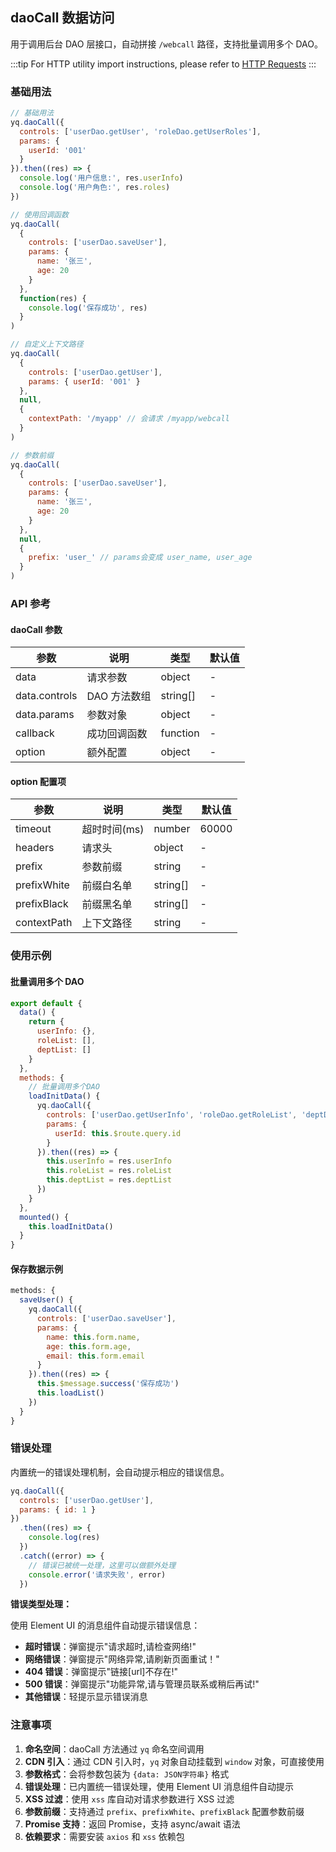 ## daoCall 数据访问

用于调用后台 DAO 层接口，自动拼接 `/webcall` 路径，支持批量调用多个 DAO。

:::tip
For HTTP utility import instructions, please refer to [HTTP Requests](#/es/util/util-http#import)
:::

### 基础用法

```javascript
// 基础用法
yq.daoCall({
  controls: ['userDao.getUser', 'roleDao.getUserRoles'],
  params: {
    userId: '001'
  }
}).then((res) => {
  console.log('用户信息:', res.userInfo)
  console.log('用户角色:', res.roles)
})

// 使用回调函数
yq.daoCall(
  {
    controls: ['userDao.saveUser'],
    params: {
      name: '张三',
      age: 20
    }
  },
  function(res) {
    console.log('保存成功', res)
  }
)

// 自定义上下文路径
yq.daoCall(
  {
    controls: ['userDao.getUser'],
    params: { userId: '001' }
  },
  null,
  {
    contextPath: '/myapp' // 会请求 /myapp/webcall
  }
)

// 参数前缀
yq.daoCall(
  {
    controls: ['userDao.saveUser'],
    params: {
      name: '张三',
      age: 20
    }
  },
  null,
  {
    prefix: 'user_' // params会变成 user_name, user_age
  }
)
```

### API 参考

#### daoCall 参数

| 参数          | 说明         | 类型     | 默认值 |
| ------------- | ------------ | -------- | ------ |
| data          | 请求参数     | object   | -      |
| data.controls | DAO 方法数组 | string[] | -      |
| data.params   | 参数对象     | object   | -      |
| callback      | 成功回调函数 | function | -      |
| option        | 额外配置     | object   | -      |

#### option 配置项

| 参数        | 说明         | 类型     | 默认值 |
| ----------- | ------------ | -------- | ------ |
| timeout     | 超时时间(ms) | number   | 60000  |
| headers     | 请求头       | object   | -      |
| prefix      | 参数前缀     | string   | -      |
| prefixWhite | 前缀白名单   | string[] | -      |
| prefixBlack | 前缀黑名单   | string[] | -      |
| contextPath | 上下文路径   | string   | -      |

### 使用示例

#### 批量调用多个 DAO

```javascript
export default {
  data() {
    return {
      userInfo: {},
      roleList: [],
      deptList: []
    }
  },
  methods: {
    // 批量调用多个DAO
    loadInitData() {
      yq.daoCall({
        controls: ['userDao.getUserInfo', 'roleDao.getRoleList', 'deptDao.getDeptList'],
        params: {
          userId: this.$route.query.id
        }
      }).then((res) => {
        this.userInfo = res.userInfo
        this.roleList = res.roleList
        this.deptList = res.deptList
      })
    }
  },
  mounted() {
    this.loadInitData()
  }
}
```

#### 保存数据示例

```javascript
methods: {
  saveUser() {
    yq.daoCall({
      controls: ['userDao.saveUser'],
      params: {
        name: this.form.name,
        age: this.form.age,
        email: this.form.email
      }
    }).then((res) => {
      this.$message.success('保存成功')
      this.loadList()
    })
  }
}
```

### 错误处理

内置统一的错误处理机制，会自动提示相应的错误信息。

```javascript
yq.daoCall({
  controls: ['userDao.getUser'],
  params: { id: 1 }
})
  .then((res) => {
    console.log(res)
  })
  .catch((error) => {
    // 错误已被统一处理，这里可以做额外处理
    console.error('请求失败', error)
  })
```

**错误类型处理：**

使用 Element UI 的消息组件自动提示错误信息：

- **超时错误**：弹窗提示"请求超时,请检查网络!"
- **网络错误**：弹窗提示"网络异常,请刷新页面重试！"
- **404 错误**：弹窗提示"链接[url]不存在!"
- **500 错误**：弹窗提示"功能异常,请与管理员联系或稍后再试!"
- **其他错误**：轻提示显示错误消息

### 注意事项

1. **命名空间**：daoCall 方法通过 `yq` 命名空间调用
2. **CDN 引入**：通过 CDN 引入时，`yq` 对象自动挂载到 `window` 对象，可直接使用
3. **参数格式**：会将参数包装为 `{data: JSON字符串}` 格式
4. **错误处理**：已内置统一错误处理，使用 Element UI 消息组件自动提示
5. **XSS 过滤**：使用 `xss` 库自动对请求参数进行 XSS 过滤
6. **参数前缀**：支持通过 `prefix`、`prefixWhite`、`prefixBlack` 配置参数前缀
7. **Promise 支持**：返回 Promise，支持 async/await 语法
8. **依赖要求**：需要安装 `axios` 和 `xss` 依赖包
